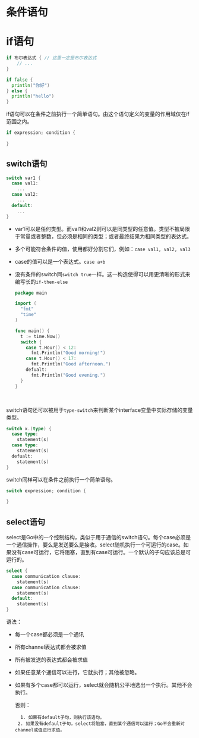 # 条件语句

# if语句

```go
if 布尔表达式 { // 这里一定是布尔表达式
    // ...
}

if false {
  println("你好")
} else {
  println("hello")
}
```



if语句可以在条件之前执行一个简单语句。由这个语句定义的变量的作用域仅在if范围之内。

```go
if expression; condition {
    
}
```





## switch语句

```go
switch var1 {
  case val1:
  	...
  case val2:
  	...
  default:
  	...
}
```

- var1可以是任何类型。而val1和val2则可以是同类型的任意值。类型不被局限于常量或者整数，但必须是相同的类型；或者最终结果为相同类型的表达式。

- 多个可能符合条件的值，使用都好分割它们，例如：`case val1, val2, val3`

- case的值可以是一个表达式。`case a+b`

- 没有条件的switch同`switch true`一样。这一构造使得可以用更清晰的形式来编写长的`if-then-else`

  ```go
  package main

  import (
    "fmt"
    "time"
  )

  func main() {
    t := time.Now()
    switch {
      case t.Hour() < 12:
      	fmt.Println("Good morning!")
      case t.Hour() < 17:
      	fmt.Println("Good afternoon.")
      defualt:
      	fmt.Println("Good evening.")
    }
  }

  ```

  ​





switch语句还可以被用于`type-switch`来判断某个interface变量中实际存储的变量类型。

```go
switch x.(type) {
  case type:
  	statement(s)
  case type:
  	statement(s)
  defualt:
  	statement(s)
}
```



switch同样可以在条件之前执行一个简单语句。

```go
switch expression; condition {
    
}
```





## select语句

select是Go中的一个控制结构，类似于用于通信的switch语句。每个case必须是一个通信操作，要么是发送要么是接收。select随机执行一个可运行的case。如果没有case可运行，它将阻塞，直到有case可运行。一个默认的子句应该总是可运行的。

```go
select {
  case communication clause:
  	statement(s)
  case communication clause:
  	statement(s)
  default:
  	statement(s)
}
```

语法：

- 每一个case都必须是一个通讯

- 所有channel表达式都会被求值

- 所有被发送的表达式都会被求值

- 如果任意某个通信可以进行，它就执行；其他被忽略。

- 如果有多个case都可以运行，select就会随机公平地选出一个执行。其他不会执行。

  否则：

     	1. 如果有default子句，则执行该语句。
       2. 如果没有default子句，select将阻塞，直到某个通信可以运行；Go不会重新对channel或值进行求值。